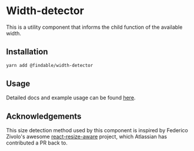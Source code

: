 # Width-detector

This is a utility component that informs the child function of the available width.

## Installation

```sh
yarn add @findable/width-detector
```
## Usage

Detailed docs and example usage can be found [here](https://atlaskit.atlassian.com/packages/core/width-detector).


## Acknowledgements

This size detection method used by this component is inspired by Federico Zivolo's awesome [react-resize-aware][react-resize-aware-repo] project, which Atlassian has contributed a PR back to.

[react-resize-aware-repo]: https://github.com/FezVrasta/react-resize-aware
